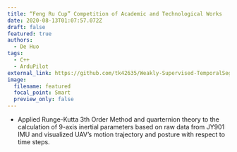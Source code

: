 ```yaml
---
title: “Feng Ru Cup” Competition of Academic and Technological Works
date: 2020-08-13T01:07:57.072Z
draft: false
featured: true
authors:
  - De Huo
tags:
  - C++
  - ArduPilot
external_link: https://github.com/tk42635/Weakly-Supervised-TemporalSegmentationn
image:
  filename: featured
  focal_point: Smart
  preview_only: false
---
```

* Applied Runge-Kutta 3th Order Method and quarternion theory to the calculation of 9-axis inertial parameters based on raw data from JY901 IMU and visualized UAV’s motion trajectory and posture with respect to time steps.